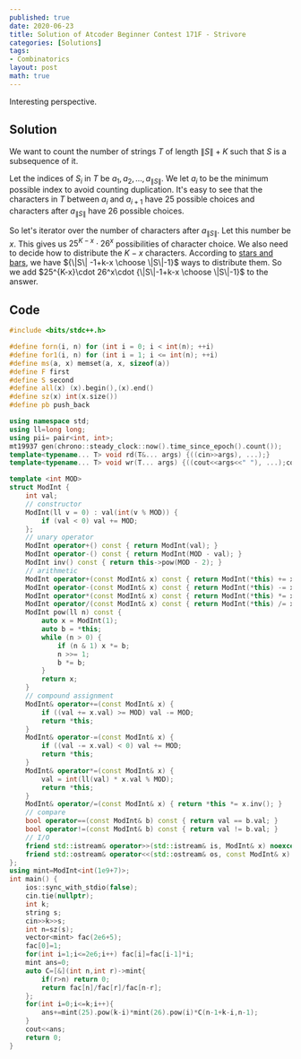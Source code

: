 ```yaml
---
published: true
date: 2020-06-23
title: Solution of Atcoder Beginner Contest 171F - Strivore
categories: [Solutions]
tags:
- Combinatorics
layout: post
math: true
---
```

Interesting perspective.
<!--more-->

## Solution

We want to count the number of strings $T$ of length $\| S\|+K$ such that $S$ is a subsequence of it.

Let the indices of $S_i$ in $T$ be $a_1,a_2,\dots,a_{\|S\|}$. We let $a_i$ to be the minimum possible index to avoid counting duplication. It's easy to see that the characters in $T$ between $a_i$ and $a_{i+1}$ have 25 possible choices and characters after $a_{\|S\|}$ have 26 possible choices.

So let's iterator over the number of characters after $a_{\|S\|}$. Let this number be $x$. This gives us $25^{K-x}\cdot 26^x$ possibilities of character choice. We also need to decide how to distribute the $K-x$ characters. According to [stars and bars](https://en.wikipedia.org/wiki/Stars_and_bars_%28combinatorics%29]), we have ${\|S\| -1+k-x \choose \|S\|-1}$ ways to distribute them. So we add $25^{K-x}\cdot 26^x\cdot {\|S\|-1+k-x \choose \|S\|-1}$ to the answer.


## Code
```cpp
#include <bits/stdc++.h>

#define forn(i, n) for (int i = 0; i < int(n); ++i)
#define for1(i, n) for (int i = 1; i <= int(n); ++i)
#define ms(a, x) memset(a, x, sizeof(a))
#define F first
#define S second
#define all(x) (x).begin(),(x).end()
#define sz(x) int(x.size())
#define pb push_back

using namespace std;
using ll=long long;
using pii= pair<int, int>;
mt19937 gen(chrono::steady_clock::now().time_since_epoch().count());
template<typename... T> void rd(T&... args) {((cin>>args), ...);}
template<typename... T> void wr(T... args) {((cout<<args<<" "), ...);cout<<endl;}

template <int MOD>
struct ModInt {
    int val;
    // constructor
    ModInt(ll v = 0) : val(int(v % MOD)) {
        if (val < 0) val += MOD;
    };
    // unary operator
    ModInt operator+() const { return ModInt(val); }
    ModInt operator-() const { return ModInt(MOD - val); }
    ModInt inv() const { return this->pow(MOD - 2); }
    // arithmetic
    ModInt operator+(const ModInt& x) const { return ModInt(*this) += x; }
    ModInt operator-(const ModInt& x) const { return ModInt(*this) -= x; }
    ModInt operator*(const ModInt& x) const { return ModInt(*this) *= x; }
    ModInt operator/(const ModInt& x) const { return ModInt(*this) /= x; }
    ModInt pow(ll n) const {
        auto x = ModInt(1);
        auto b = *this;
        while (n > 0) {
            if (n & 1) x *= b;
            n >>= 1;
            b *= b;
        }
        return x;
    }
    // compound assignment
    ModInt& operator+=(const ModInt& x) {
        if ((val += x.val) >= MOD) val -= MOD;
        return *this;
    }
    ModInt& operator-=(const ModInt& x) {
        if ((val -= x.val) < 0) val += MOD;
        return *this;
    }
    ModInt& operator*=(const ModInt& x) {
        val = int(ll(val) * x.val % MOD);
        return *this;
    }
    ModInt& operator/=(const ModInt& x) { return *this *= x.inv(); }
    // compare
    bool operator==(const ModInt& b) const { return val == b.val; }
    bool operator!=(const ModInt& b) const { return val != b.val; }
    // I/O
    friend std::istream& operator>>(std::istream& is, ModInt& x) noexcept { return is >> x.val; }
    friend std::ostream& operator<<(std::ostream& os, const ModInt& x) noexcept { return os << x.val; }
};
using mint=ModInt<int(1e9+7)>;
int main() {
    ios::sync_with_stdio(false);
    cin.tie(nullptr);
    int k;
    string s;
    cin>>k>>s;
    int n=sz(s);
    vector<mint> fac(2e6+5);
    fac[0]=1;
    for(int i=1;i<=2e6;i++) fac[i]=fac[i-1]*i;
    mint ans=0;
    auto C=[&](int n,int r)->mint{
        if(r>n) return 0;
        return fac[n]/fac[r]/fac[n-r];
    };
    for(int i=0;i<=k;i++){
        ans+=mint(25).pow(k-i)*mint(26).pow(i)*C(n-1+k-i,n-1);
    }
    cout<<ans;
    return 0;
}
```
